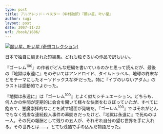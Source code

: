 ```yaml
---
type: post
title: アルフレッド・ベスター（中村融訳）『願い星、叶い星』
author: sugi
layout: post
date: 2007-11-23
url: /book/1686/
---
```

<a href="http://www.amazon.co.jp/exec/obidos/ASIN/4309621856/chezsugi-22/ref=nosim/" onclick="_gaq.push(['_trackEvent', 'outbound-article', 'http://www.amazon.co.jp/exec/obidos/ASIN/4309621856/chezsugi-22/ref=nosim/', '']);" name="amazletlink" target="_blank"><img src="http://i2.wp.com/ec2.images-amazon.com/images/I/41C9MR8TC3L.SL160.jpg?w=660" alt="願い星、叶い星 (奇想コレクション)" class="alignleft" data-recalc-dims="1" /></a>

日本で独自に編まれた短編集。どれも粒ぞろいの作品で訳もいい。

『ゴーレム<sup>100</sup>』の作者がどんな短編を書いているのかと思って読んだが、最後の『地獄は永遠に』をのぞいてはアンドロイド、タイムトラベル、地球の終末などをテーマにしたオーソドックスなSFだった。特に『イブのいないアダム』のラストは感動的でよかった。

『地獄は永遠に』は『ゴーレム<sup>100</sup>』とよく似たシチュエーション。どちらも、何人かの仲間が定期的に会合を開いて様々な快楽をむさぼっていたが、すべてに飽きて、悪魔崇拝的なことを試す場面が発端だ。『ゴーレム<sup>100</sup>』ではそれがとんでもなく残虐な連続殺人事件の幕開きだったけど、『地獄は永遠に』で死ぬのは一人。その死の報酬として残りの五人が、それぞれ自分の望む世界を手に入れる。その世界とは......。とても残酷で手の込んだ物語だった。

